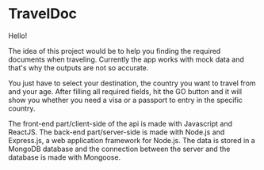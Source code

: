 # TravelDoc

Hello!

The idea of this project would be to help you finding the required documents when traveling. Currently the app works with mock data and that's why the outputs are not so accurate. 

You just have to select your destination, the country you want to travel from and your age. After filling all required fields, hit the GO button and it will show you whether you need a visa or a passport to entry in the specific country. 

The front-end part/client-side of the api is made with Javascript and ReactJS. The back-end part/server-side is made with Node.js and Express.js, a web application framework for Node.js. The data is stored in a MongoDB database and the connection between the server and the database is made with Mongoose.
